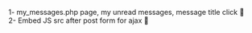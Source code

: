 1- my_messages.php page, my unread messages, message title click :bug:  
2- Embed JS src after post form for ajax :bug:
